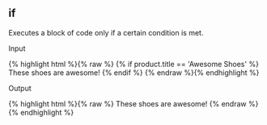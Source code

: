 ## if

<p>Executes a block of code only if a certain condition is met.</p>

<p class="input">Input</p>

<div>
{% highlight html %}{% raw %}
{% if product.title == 'Awesome Shoes' %}
  These shoes are awesome!
{% endif %}
{% endraw %}{% endhighlight %}
</div>

<p class="output">Output</p>

<div>
{% highlight html %}{% raw %}
These shoes are awesome!
{% endraw %}{% endhighlight %}
</div>
